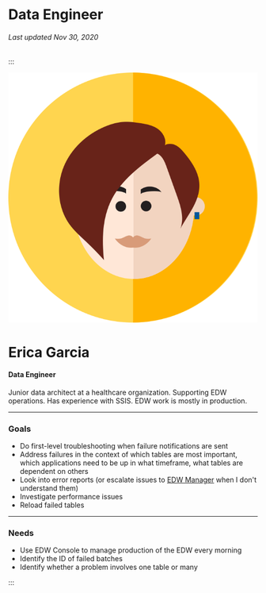 # Data Engineer

###### Last updated Nov 30, 2020

:::

<div class="persona-header">

![Avatar Image](./assets/avatars/avatar61.svg)

<div>

# Erica Garcia

#### Data Engineer

Junior data architect at a healthcare organization. Supporting EDW operations. Has experience with SSIS. EDW work is mostly in production.

</div>

</div>

<article>

---

### Goals

-   Do first-level troubleshooting when failure notifications are sent
-   Address failures in the context of which tables are most important, which applications need to be up in what timeframe, what tables are dependent on others
-   Look into error reports (or escalate issues to [EDW Manager](/content/personas/edw-manager) when I don't understand them)
-   Investigate performance issues
-   Reload failed tables


---

### Needs

-   Use EDW Console to manage production of the EDW every morning
-   Identify the ID of failed batches
-   Identify whether a problem involves one table or many

</article>

:::
